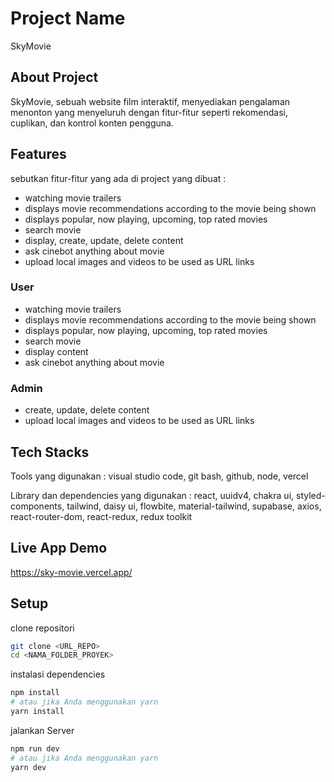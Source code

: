 # Project Name
SkyMovie

## About Project
SkyMovie, sebuah website film interaktif, menyediakan pengalaman menonton yang menyeluruh dengan fitur-fitur seperti rekomendasi, cuplikan, dan kontrol konten pengguna.

## Features
sebutkan fitur-fitur yang ada di project yang dibuat :
- watching movie trailers
- displays movie recommendations according to the movie being shown
- displays popular, now playing, upcoming, top rated movies
- search movie
- display, create, update, delete content
- ask cinebot anything about movie
- upload local images and videos to be used as URL links

### User
- watching movie trailers
- displays movie recommendations according to the movie being shown
- displays popular, now playing, upcoming, top rated movies
- search movie
- display content
- ask cinebot anything about movie

### Admin
- create, update, delete content
- upload local images and videos to be used as URL links

## Tech Stacks
Tools yang digunakan :
visual studio code, git bash, github, node, vercel

Library dan dependencies yang digunakan :
react, uuidv4, chakra ui, styled-components, tailwind, daisy ui, flowbite, material-tailwind, supabase, axios, react-router-dom, react-redux, redux toolkit

## Live App Demo
https://sky-movie.vercel.app/

## Setup 
clone repositori
 ```bash
git clone <URL_REPO>
cd <NAMA_FOLDER_PROYEK>
```
instalasi dependencies
```bash
npm install
# atau jika Anda menggunakan yarn
yarn install
```
jalankan Server
 ```bash
npm run dev
# atau jika Anda menggunakan yarn
yarn dev
```

